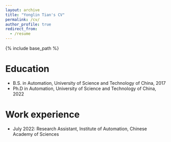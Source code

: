 ```yaml
---
layout: archive
title: "Yonglin Tian's CV"
permalink: /cv/
author_profile: true
redirect_from:
  - /resume
---
```


{% include base_path %}

Education
======
* B.S. in Automation, University of Science and Technology of China, 2017
* Ph.D in Automation, University of Science and Technology of China, 2022

Work experience
======
* July 2022: Research Assistant, Institute of Automation, Chinese Academy of Sciences

<!-- Skills
======
* Skill 1
* Skill 2
  * Sub-skill 2.1
  * Sub-skill 2.2
  * Sub-skill 2.3
* Skill 3

Publications
======
  <ul>{% for post in site.publications %}
    {% include archive-single-cv.html %}
  {% endfor %}</ul>
  
Talks
======
  <ul>{% for post in site.talks %}
    {% include archive-single-talk-cv.html %}
  {% endfor %}</ul>
  
Teaching
======
  <ul>{% for post in site.teaching %}
    {% include archive-single-cv.html %}
  {% endfor %}</ul>
  
Service and leadership
======
* Currently signed in to 43 different slack teams -->
